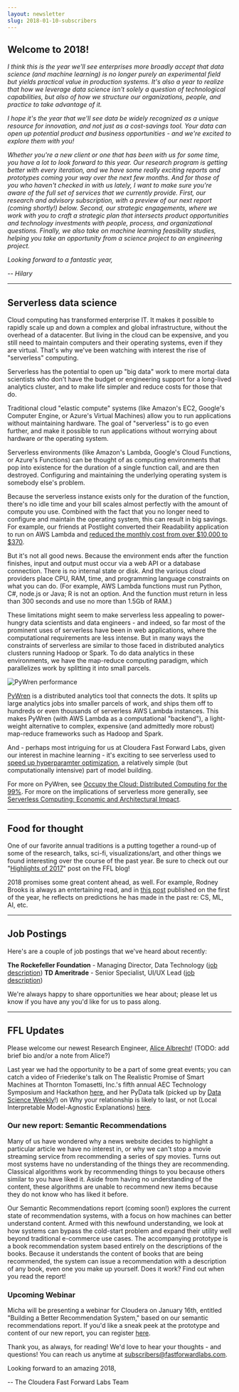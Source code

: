 ```yaml
---
layout: newsletter
slug: 2018-01-10-subscribers
---
```


## Welcome to 2018!

*I think this is the year we'll see enterprises more broadly accept that data science (and machine learning) is no longer purely an experimental field but yields practical value in production systems. It's also a year to realize that how we leverage data science isn't solely a question of technological capabilities, but also of how we structure our organizations, people, and practice to take advantage of it.*

*I hope it's the year that we'll see data be widely recognized as a unique resource for innovation, and not just as a cost-savings tool. Your data can open up potential product and business opportunities - and we're excited to explore them with you!*

*Whether you're a new client or one that has been with us for some time, you have a lot to look forward to this year. Our research program is getting better with every iteration, and we have some really exciting reports and prototypes coming your way over the next few months. And for those of you who haven't checked in with us lately, I want to make sure you're aware of the full set of services that we currently provide. First, our research and advisory subscription, with a preview of our next report (coming shortly!) below. Second, our strategic engagements, where we work with you to craft a strategic plan that intersects product opportunities and technology investments with people, process, and organizational questions. Finally, we also take on machine learning feasibility studies, helping you take an opportunity from a science project to an engineering project.*

*Looking forward to a fantastic year,*

*-- Hilary*

---

## Serverless data science

Cloud computing has transformed enterprise IT. It makes it possible to rapidly
scale up and down a complex and global infrastructure, without the overhead of
a datacenter. But living in the cloud can be expensive, and you still need to
maintain computers and their operating systems, even if they are virtual.
That's why we've been watching with interest the rise of "serverless"
computing.

Serverless has the potential to open up "big data" work to mere mortal data
scientists who don't have the budget or engineering support for a
long-lived analytics cluster, and to make life simpler and reduce costs for
those that do.

Traditional cloud "elastic compute" systems (like Amazon's EC2, Google's Computer
Engine, or Azure's Virtual Machines) allow you to run applications without
maintaining hardware. The goal of "serverless" is to go even further, and make
it possible to run applications without worrying about hardware _or_ the
operating system.

Serverless environments (like Amazon's Lambda, Google's Cloud Functions, or Azure's
Functions) can be thought of as computing environments that pop into existence
for the duration of a single function call, and are then destroyed. Configuring
and maintaining the underlying operating system is somebody else's problem.

Because the serverless instance exists only for the duration of the function,
there's no idle time and your bill scales almost perfectly with the amount of
compute you use. Combined with the fact that you no longer need to configure and
maintain the operating system, this can result in big savings. For example,
our friends at Postlight converted their Readability application to run on AWS
Lambda and [reduced the monthly cost from over $10,000 to
$370](https://trackchanges.postlight.com/serving-39-million-requests-for-370-month-or-how-we-reduced-our-hosting-costs-by-two-orders-of-edc30a9a88cd).

But it's not all good news. Because the environment ends after the function
finishes, input and output must occur via a web API or a database connection.
There is no internal state or disk. And the various cloud providers place CPU,
RAM, time, and programming language constraints on what you can do. (For example,
AWS Lambda functions must run Python, C#, node.js or Java; R is not an option.
And the function must return in less than 300 seconds and use no more than
1.5Gb of RAM.)

These limitations might seem to make serverless less appealing to power-hungry
data scientists and data engineers - and indeed, so far most of the prominent
uses of serverless have been in web applications, where the computational
requirements are less intense. But in many ways the constraints of serverless
are similar to those faced in distributed analytics clusters running Hadoop or
Spark. To do data analytics in these environments, we have the map-reduce
computing paradigm, which parallelizes work by splitting it into small parcels.

![PyWren performance](serverless-pywren.png)

[PyWren](http://pywren.io/) is a distributed analytics tool that connects the
dots. It splits up large analytics jobs into smaller parcels of work, and ships
them off to hundreds or even thousands of serverless AWS Lambda instances. This
makes PyWren (with AWS Lambda as a computational "backend"), a light-weight
alternative to complex, expensive (and admittedly more robust) map-reduce
frameworks such as Hadoop and Spark. 

And - perhaps most intriguing for us at Cloudera Fast Forward Labs, given our
interest in machine learning - it's exciting to see serverless used to [speed up
hyperparamter
optimization](http://tothestars.io/blog/2016/10/19/serverless-ai), a relatively
simple (but computationally intensive) part of model building.

For more on PyWren, see [Occupy the Cloud: Distributed Computing for
the 99%](https://arxiv.org/abs/1702.04024). For more on the implications of
serverless more generally, see [Serverless Computing: Economic and
Architectural
Impact](http://www.doc.ic.ac.uk/~rbc/papers/fse-serverless-17.pdf).

---

## Food for thought

One of our favorite annual traditions is a putting together a round-up of some of the research, talks, sci-fi, visualizations/art, and other things we found interesting over the course of the past year.  Be sure to check out our "[Highlights of 2017](http://blog.fastforwardlabs.com/2017/11/22/2017-highlights.html)" post on the FFL blog!

2018 promises some great content ahead, as well.  For example, Rodney Brooks is always an entertaining read, and in [this post](https://rodneybrooks.com/my-dated-predictions/) published on the first of the year, he reflects on predictions he has made in the past re: CS, ML, AI, etc.

---

## Job Postings

Here's are a couple of job postings that we've heard about recently: 

**The Rockefeller Foundation** - Managing Director, Data Technology ([job description](https://www.rockefellerfoundation.org/about-us/careers/managing-director-data-technology/))
**TD Ameritrade** - Senior Specialist, UI/UX Lead ([job description](https://jobs.tdameritrade.com/job/st-louis/senior-specialist-ui-ux-lead/1121/6333455))

We're always happy to share opportunities we hear about; please let us know if you have any you'd like for us to pass along.

---

## FFL Updates

Please welcome our newest Research Engineer, [Alice Albrecht](https://www.linkedin.com/in/alice-albrecht-6379868/)!
(TODO: add brief bio and/or a note from Alice?)

Last year we had the opportunity to be a part of some great events; you can catch a video of Friederike's talk on The Realistic Promise of Smart Machines at Thornton Tomasetti, Inc.'s fifth annual AEC Technology Symposium and Hackathon [here](https://youtu.be/EexnY6G46Qs), and her PyData talk (picked up by [Data Science Weekly](https://www.datascienceweekly.org/newsletters/data-science-weekly-newsletter-issue-214)!) on Why your relationship is likely to last, or not (Local Interpretable Model-Agnostic Explanations) [here](https://youtu.be/Z3v2c_OysI4).

### Our new report: Semantic Recommendations

Many of us have wondered why a news website decides to highlight a particular article we have no interest in, or why we can't stop a movie streaming service from recommending a series of spy movies. Turns out most systems have no understanding of the things they are recommending. Classical algorithms work by recommending things to you because others similar to you have liked it. Aside from having no understanding of the content, these algorithms are unable to recommend new items because they do not know who has liked it before.                                
                                                                                                     
Our Semantic Recommendations report (coming soon!) explores the current state of recommendation systems, with a focus on how machines can better understand content. Armed with this newfound understanding, we look at how systems can bypass the cold-start problem and expand their utility well beyond traditional e-commerce use cases. The accompanying prototype is a book recommendation system based entirely on the descriptions of the books. Because it understands the content of books that are being recommended, the system can issue a recommendation with a description of any book, even one you make up yourself. Does it work? Find out when you read the report!                     

### Upcoming Webinar

Micha will be presenting a webinar for Cloudera on January 16th, entitled "Building a Better Recommendation System," based on our semantic recommendations report. If you'd like a sneak peek at the prototype and content of our new report, you can register [here](http://go.cloudera.com/semantic-recommendation-systems).

Thank you, as always, for reading!  We'd love to hear your thoughts - and questions! You can reach us anytime at subscribers@fastforwardlabs.com.

Looking forward to an amazing 2018,

-- The Cloudera Fast Forward Labs Team
